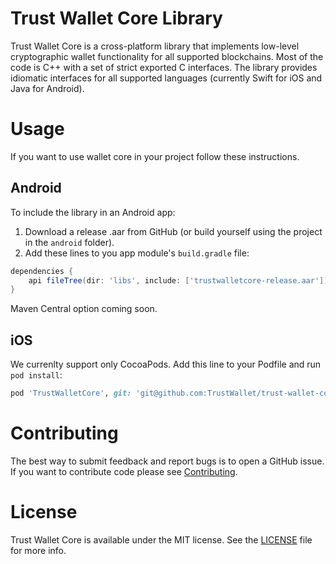 # Trust Wallet Core Library

Trust Wallet Core is a cross-platform library that implements low-level cryptographic wallet functionality for all supported blockchains. Most of the code is C++ with a set of strict exported C interfaces. The library provides idiomatic interfaces for all supported languages (currently Swift for iOS and Java for Android). 


# Usage

If you want to use wallet core in your project follow these instructions.

## Android

To include the library in an Android app:

1. Download a release .aar from GitHub (or build yourself using the project in the `android` folder).
2. Add these lines to you app module's `build.gradle` file:

```groovy
dependencies {
    api fileTree(dir: 'libs', include: ['trustwalletcore-release.aar'])
}
```

Maven Central option coming soon.


## iOS

We currenlty support only CocoaPods. Add this line to your Podfile and run `pod install`:
```ruby
pod 'TrustWalletCore', git: 'git@github.com:TrustWallet/trust-wallet-core.git', branch: 'master', submodules: true
```

# Contributing

The best way to submit feedback and report bugs is to open a GitHub issue. If you want to contribute code please see [Contributing](docs/Contributing.md).


# License

Trust Wallet Core is available under the MIT license. See the [LICENSE](LICENSE) file for more info.
